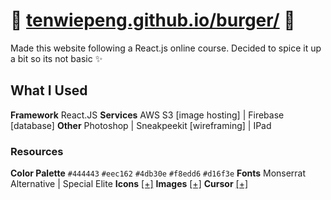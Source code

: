 # :hamburger: [tenwiepeng.github.io/burger/](https://tenwiepeng.github.io/burger/) :fries:

Made this website following a React.js online course. Decided to spice it up a bit so its not basic :sparkles:


## What I Used

**Framework** React.JS 
**Services** AWS S3 [image hosting] | Firebase [database]
**Other** Photoshop | Sneakpeekit [wireframing] | IPad

### Resources
**Color Palette** `#444443` `#eec162` `#4db30e` `#f8edd6` `#d16f3e`
**Fonts** Monserrat Alternative | Special Elite
**Icons**  [[+]](https://www.flaticon.com/authors/freepik)
**Images**  [[+]](https://www.vecteezy.com/free-vector/burger-ingredients)
**Cursor**  [[+]](http://www.cursors-4u.com/cursor/2011/11/10/small-green-outline-pointer.html)
